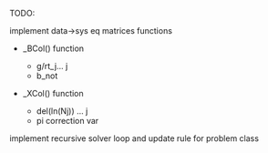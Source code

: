 TODO:

implement data->sys eq matrices functions

- _BCol() function
    - g/rt_j... j
    - b_not

- _XCol() function
    - del(ln(Nj)) ... j
    - pi correction var

implement recursive solver loop and update rule for problem class
